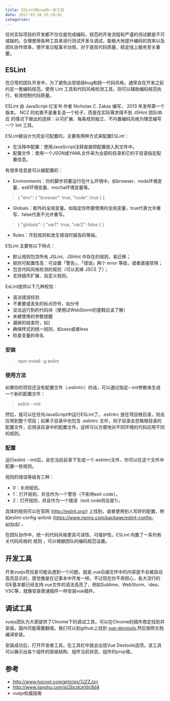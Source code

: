 ```yaml
---
title: ESLint和vue的一些工具
date: 2017-03-28 15:10:02
categories:
---
```


任何实际项目的开发都不仅仅是完成编码，规范的开发流程和严谨的测试都是不可或缺的。合理使用各种工具来进行测试开发与调试，能极大地提升编码的效率以及团队协作效率，使开发过程事半功倍，对于提高代码质量、稳定线上服务至关重要。

## ESLint

在日常的团队开发中，为了避免出现低级bug和统一代码风格，通常会在开发之前约定一套编码规范。使用 Lint 工具和代码风格检测工具，则可以辅助编码规范执行，有效控制代码质量。

ESLint 由 JavaScript 红宝书 作者 Nicholas C. Zakas 编写， 2013 年发布第一个版本。 NCZ 的初衷不是重复造一个轮子，而是在实际需求得不到 JSHint 团队响应 的情况下做出的选择：以可扩展、每条规则独立、不内置编码风格为理念编写一个 lint 工具。

ESLint被设计为完全可配置的，主要有两种方式来配置ESLint：

- 在注释中配置：使用JavaScript注释直接把配置嵌入到文件中。
- 配置文件：使用一个JSON或YAML文件来为全部的目录和它的子目录指定配置信息。

有很多信息是可以被配置的：

- Environments：你的脚步将要运行在什么环境中。如browser、node环境变量、es6环境变量、mocha环境变量等。

> {
>    "env": {
>        "browser": true,
>        "node": true
>    }
>}

- Globals：额外的全局变量。如指定你所要使用的全局变量，true代表允许重写、false代表不允许重写。

> {
>    "globals": {
>        "var1": true,
>        "var2": false
>    }
>}

- Rules：开启规则和发生错误时报告的等级。

ESLint 主要有以下特点：

- 默认规则包含所有 JSLint、JSHint 中存在的规则，易迁移；
- 规则可配置性高：可设置「警告」、「错误」两个 error 等级，或者直接禁用；
- 包含代码风格检测的规则（可以丢掉 JSCS 了）；
- 支持插件扩展、自定义规则。

EsLint提供以下几种校验：

- 语法错误校验
- 不重要或丢失的标点符号，如分号
- 没法运行到的代码块（使用过WebStorm的童鞋应该了解）
- 未被使用的参数提醒
- 漏掉的结束符，如}
- 确保样式的统一规则，如sass或者less
- 检查变量的命名

### 安装

> npm install -g eslint

### 使用方法

如果你的项目还没有配置文件（.eslintrc）的话，可以通过指定--init参数来生成一个新的配置文件：

> eslint --init

然后，就可以在任何JavaScript中运行ESLint了。.eslintrc 放在项目根目录，则会应用到整个项目；如果子目录中也包含 .eslintrc 文件，则子目录会忽略根目录的配置文件，应用该目录中的配置文件。这样可以方便地对不同环境的代码应用不同的规则。

### 配置

运行eslint --init后，会在当前目录下生成一个.eslintrc文件，你可以在这个文件中配置一些规则。

规则的错误等级有三种：

- 0：关闭规则。
- 1：打开规则，并且作为一个警告（不影响exit code）。
- 2：打开规则，并且作为一个错误（exit code将会是1）。

具体的规则可以在官网 (http://eslint.org/) 上找到，或者使用别人写好的配置，例如eslint-config-airbnb (https://www.npmjs.com/package/eslint-config-airbnb) 。

在团队协作中，统一的代码风格更具可读性、可维护性。ESLint 内置了一系列有关代码风格的 规则 ，可以根据团队的编码规范设置。


## 开发工具

开发vuejs项目是可能会遇到一个问题，就是.vue后缀文件中的内容是不会被自动高亮显示的，感觉像是在记事本中开发一样。不过现在你不用担心，各大流行的IDE基本都已经支持.vue文件的语法高亮了，例如Sublime、WebStorm、idea、VSC等，就像安装普通插件一样安装vue插件。


## 调试工具

vuejs团队为大家提供了Chrome下的调试工具，可以在Chrome的插件商定找到并安装。国内可能需要翻墙。我们可以到github上找到 [vue-devtools](https://github.com/vuejs/vue-devtools),然后按照文档编译安装。

安装成功后，打开开发者工具，在工具栏中就会出现Vue Devtools选项。该工具可以展示出各个组件的层级结构、组件当前状态、组件的prop值。

## 参考
- http://www.tuicool.com/articles/7JZZJzn
- http://www.jianshu.com/p/2bcdce1dc8d4
- vuejs权威指南
